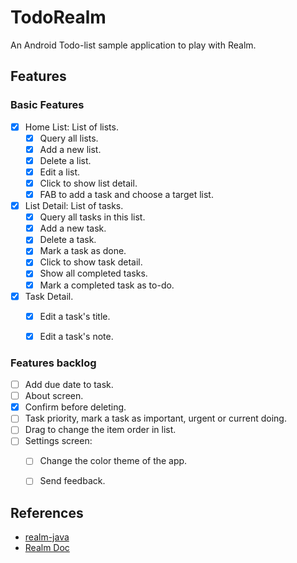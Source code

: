 # TodoRealm
An Android Todo-list sample application to play with Realm.

## Features
### Basic Features
- [x] Home List: List of lists.
    - [x] Query all lists.
    - [x] Add a new list.
    - [x] Delete a list.
    - [x] Edit a list.
    - [x] Click to show list detail.
    - [x] FAB to add a task and choose a target list.
- [x] List Detail: List of tasks.
    - [x] Query all tasks in this list.
    - [x] Add a new task.
    - [x] Delete a task.
    - [x] Mark a task as done.
    - [x] Click to show task detail.
    - [x] Show all completed tasks.
    - [x] Mark a completed task as to-do.
- [x] Task Detail.
    - [x] Edit a task's title.
    - [x] Edit a task's note.


### Features backlog
- [ ] Add due date to task.
- [ ] About screen.
- [x] Confirm before deleting.
- [ ] Task priority, mark a task as important, urgent or current doing.
- [ ] Drag to change the item order in list.
- [ ] Settings screen:
    - [ ] Change the color theme of the app.
    - [ ] Send feedback.


## References
- [realm-java](https://github.com/realm/realm-java)
- [Realm Doc](https://realm.io/docs/java/latest/)